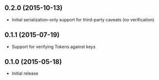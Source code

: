 0.2.0 (2015-10-13)
------------------
* Initial serialization-only support for third-party caveats (no verification)

0.1.1 (2015-07-19)
------------------
* Support for verifying Tokens against keys

0.1.0 (2015-05-18)
------------------
* Initial release
